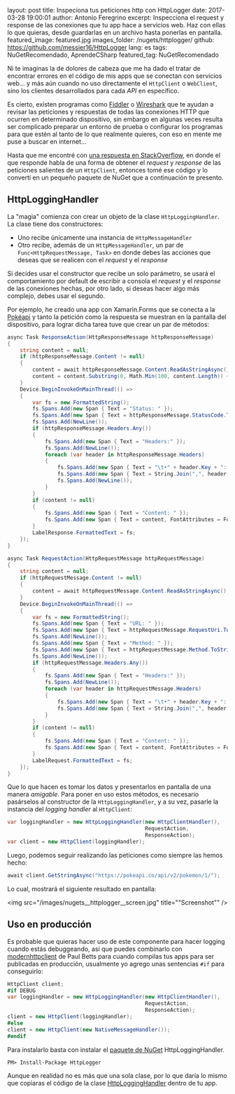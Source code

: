 layout: post
title: Inspeciona tus peticiones http con HttpLogger
date: 2017-03-28 19:00:01
author: Antonio Feregrino
excerpt: Inspecciona el request y response de las conexiones que tu app hace a servicios web. Haz con ellas lo que quieras, desde guardarlas en un archivo hasta ponerlas en pantalla.
featured_image: featured.jpg
images_folder: /nugets/httplogger/
github: https://github.com/messier16/HttpLogger
lang: es
tags: NuGetRecomendado, AprendeCSharp
featured_tag: NuGetRecomendado

Ni te imaginas la de dolores de cabeza que me ha dado el tratar de encontrar errores en el código de mis apps que se conectan con servicios web... y más aún cuando no uso directamente el `HttpClient` o `WebClient`, sino los clientes desarrollados para cada *API* en específico.

Es cierto, existen programas como <a href="http://www.telerik.com/fiddler" target="_blank">Fiddler</a> o <a href="https://www.wireshark.org/" target="_blank">Wireshark</a> que te ayudan a revisar las peticiones y respuestas de todas las conexiones HTTP que ocurren en determinado dispositivo, sin embargo en algunas veces resulta ser complicado preparar un entorno de prueba o configurar los programas para que estén al tanto de lo que realmente quieres, con eso en mente me puse a buscar en internet...

Hasta que me encontré con <a href="http://stackoverflow.com/a/18925296" target="_blank">una respuesta en StackOverflow</a>, en donde el que responde habla de una forma de obtener el *request* y *response* de las peticiones salientes de un `HttpClient`, entonces tomé ese código y lo convertí en un pequeño paquete de NuGet que a continuación te presento.

## HttpLoggingHandler  
La "magia" comienza con crear un objeto de la clase `HttpLoggingHandler`. La clase tiene dos constructores:  

 - Uno recibe únicamente una instancia de `HttpMessageHandler`  
 - Otro recibe, además de un `HttpMessageHandler`, un par de `Func<HttpRequestMessage, Task>` en donde debes las acciones que deseas que se realicen con el *request* y el *response*  

Si decides usar el constructor que recibe un solo parámetro, se usará el comportamiento por default de escribir a consola el *request* y el *response* de las conexiones hechas, por otro lado, si deseas hacer algo más complejo, debes usar el segundo. 

Por ejemplo, he creado una app con Xamarin.Forms que se conecta a la <a href="https://pokeapi.co/" target="_blank">Pokéapi</a> y tanto la petición como la respuesta se muestran en la pantalla del dispositivo, para lograr dicha tarea tuve que crear un par de métodos:  

```csharp  
async Task ResponseAction(HttpResponseMessage httpResponseMessage)
{
    string content = null;
    if (httpResponseMessage.Content != null)
    {
        content = await httpResponseMessage.Content.ReadAsStringAsync();
        content = content.Substring(0, Math.Min(100, content.Length)) + "...";
    }
    Device.BeginInvokeOnMainThread(() =>
    {
        var fs = new FormattedString();
        fs.Spans.Add(new Span { Text = "Status: " });
        fs.Spans.Add(new Span { Text = httpResponseMessage.StatusCode.ToString(), FontAttributes = FontAttributes.Bold });
        fs.Spans.Add(NewLine());
        if (httpResponseMessage.Headers.Any())
        {
            fs.Spans.Add(new Span { Text = "Headers:" });
            fs.Spans.Add(NewLine());
            foreach (var header in httpResponseMessage.Headers)
            {
                fs.Spans.Add(new Span { Text = "\t•" + header.Key + ": " });
                fs.Spans.Add(new Span { Text = String.Join(",", header.Value), FontAttributes = FontAttributes.Bold });
                fs.Spans.Add(NewLine());
            }
        }
        if (content != null)
        {
            fs.Spans.Add(new Span { Text = "Content: " });
            fs.Spans.Add(new Span { Text = content, FontAttributes = FontAttributes.Bold });
        }
        LabelResponse.FormattedText = fs;
    });
}

async Task RequestAction(HttpRequestMessage httpRequestMessage)
{
    string content = null;
    if (httpRequestMessage.Content != null)
    {
        content = await httpRequestMessage.Content.ReadAsStringAsync();
    }
    Device.BeginInvokeOnMainThread(() =>
    {
        var fs = new FormattedString();
        fs.Spans.Add(new Span { Text = "URL: " });
        fs.Spans.Add(new Span { Text = httpRequestMessage.RequestUri.ToString(), FontAttributes = FontAttributes.Bold });
        fs.Spans.Add(NewLine());
        fs.Spans.Add(new Span { Text = "Method: " });
        fs.Spans.Add(new Span { Text = httpRequestMessage.Method.ToString(), FontAttributes = FontAttributes.Bold });
        fs.Spans.Add(NewLine());
        if (httpRequestMessage.Headers.Any())
        {
            fs.Spans.Add(new Span { Text = "Headers:" });
            fs.Spans.Add(NewLine());
            foreach (var header in httpRequestMessage.Headers)
            {
                fs.Spans.Add(new Span { Text = "\t•" + header.Key + ": " });
                fs.Spans.Add(new Span { Text = String.Join(",", header.Value), FontAttributes = FontAttributes.Bold });
            }
        }
        if (content != null)
        {
            fs.Spans.Add(new Span { Text = "Content: " });
            fs.Spans.Add(new Span { Text = content, FontAttributes = FontAttributes.Bold });
        }
        LabelRequest.FormattedText = fs;
    });
}
```  

Que lo que hacen es tomar los datos y presentarlos en pantalla de una manera *amigable*. Para poner en uso estos métodos, es necesario pasárselos al constructor de la `HttpLoggingHandler`, y a su vez, pasarle la instancia del *logging handler* al `HttpClient`:  

```csharp  
var loggingHandler = new HttpLoggingHandler(new HttpClientHandler(), 
                                            RequestAction, 
                                            ResponseAction);
var client = new HttpClient(loggingHandler);
```  

Luego, podemos seguir realizando las peticiones como siempre las hemos hecho:  

```csharp  
await client.GetStringAsync("https://pokeapi.co/api/v2/pokemon/1/");
```  

Lo cual, mostrará el siguiente resultado en pantalla:  

<img src="/images/nugets__httplogger__screen.jpg" title=""Screenshot"" />

## Uso en producción  
Es probable que quieras hacer uso de este componente para hacer logging cuando estás debuggeando, así que puedes combinarlo con <a href="https://www.nuget.org/packages/modernhttpclient/" target="_blank">modernhttpclient</a> de Paul Betts para cuando compilas tus apps para ser publicadas en producción, usualmente yo agrego unas sentencias `#if` para conseguirlo:  


```csharp  
HttpClient client;
#if DEBUG
var loggingHandler = new HttpLoggingHandler(new HttpClientHandler(), 
                                            RequestAction, 
                                            ResponseAction);
client = new HttpClient(loggingHandler);
#else
client = new HttpClient(new NativeMessageHandler());
#endif
```  

Para instalarlo basta con instalar el <a href="https://www.nuget.org/packages/HttpLogger/" target="_blank">paquete de NuGet</a> HttpLoggingHandler.

```  
PM> Install-Package HttpLogger
```  

Aunque en realidad no es más que una sola clase, por lo que daría lo mismo que copiaras el código de la clase <a href="https://github.com/messier16/HttpLogger/blob/master/HttpLogger/HttpLoggingHandler.cs" target="_blank">HttpLoggingHandler</a> dentro de tu app.
